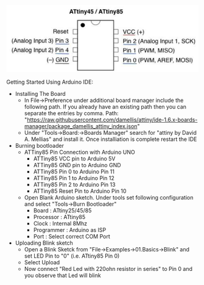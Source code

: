 <img src="https://github.com/AnandVetcha/HackerBox/blob/master/Box16/Pictures/AtTiny85_PINOUT.PNG" alt="ATtiny85 Pinout">

Getting Started Using Arduino IDE:
- Installing The Board
  - In File->Preference under additional board manager include the following path. If you already have an existing path then you can separate the entries by comma.
  Path: "https://raw.githubusercontent.com/damellis/attiny/ide-1.6.x-boards-manager/package_damellis_attiny_index.json"
  - Under "Tools->Board:->Boards Manager" search for "attiny by David A. Mellias" and install it. Once installiation is complete restart the IDE
- Burning bootloader
  - ATTiny85 Pin Connection with Arduino UNO
    - ATTiny85 VCC pin to Arduino 5V
    - ATTiny85 GND pin to Arduino GND
    - ATTiny85 Pin 0 to Arduino Pin 11 
    - ATTiny85 Pin 1 to Arduino Pin 12 
    - ATTiny85 Pin 2 to Arduino Pin 13 
    - ATTiny85 Reset Pin to Arduino Pin 10
   - Open Blank Arduino sketch. Under tools set following configuration and select "Tools->Burn Bootloader"
     - Board : ATtiny25/45/85
     - Processor : ATtiny85
     - Clock : Internal 8Mhz
     - Programmer : Arduino as ISP
     - Port : Select correct COM Port
- Uploading Blink sketch
  - Open a Blink Sketck from "File->Examples->01.Basics->Blink" and set LED Pin to "0" (i.e. ATtiny85 Pin 0)
  - Select Upload
  - Now connect "Red Led with 220ohn resistor in series" to Pin 0 and you observe that Led will blink
